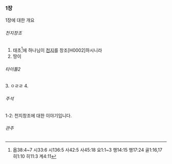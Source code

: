 ### 1장
1장에 대한 개요

###### 천지창조
[//]: #section (천지창조)
1. 태초[^1]에 하나님이 [천지](H0001)를 창조[H0002]하시니라
2. 땅이
###### 타이틀2
[//]: #section (타이틀2)
3. ㅇㄹㄹ
4. 


###### 주석
[//]: #commentary
1-2: 천지창조에 대한 이야기입니다.

###### 관주
[^1]: 욥38:4~7 시33:6 시136:5 사42:5 사45:18 요1:1~3 행14:15 행17:24 골1:16,17 히1:10 히11:3 계4:11
[^2]:  

[//]: # (
    @include ./strong_codes.md
    @lang kr
    @bible 1
    [H0001]: http://www.example.com
)

